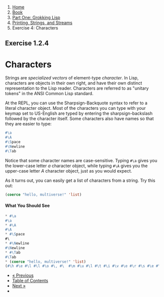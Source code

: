 <ol class="breadcrumb">
  <li><a href="/">Home</a></li>
  <li><a href="/book/">Book</a></li>
  <li><a href="/book/1-0-0-overview/">Part One: Grokking Lisp</a></li>
  <li><a href="/book/1-02-00-input-output/">Printing, Strings, and Streams</a></li>
  <li class="active">Exercise 4: Characters</li>
</ol>

## Exercise 1.2.4

# Characters

Strings are *specialized vectors* of element-type *character*.  In Lisp, characters are objects in their own right, and have their own distinct representation to the Lisp reader.  Characters are referred to as "unitary tokens" in the ANSI Common Lisp standard.

At the REPL, you can use the Sharpsign-Backquote syntax to refer to a literal character object. Most of the characters you can type with your keymap set to US-English are typed by entering the sharpsign-backslash followed by the character itself. Some characters also have names so that they are easier to type:

```lisp
#\a
#\A
#\Space
#\Newline
#\Tab
```

Notice that some character names are case-sensitive. Typing `#\a` gives you the lower-case letter <em>a</em> character object, while typing `#\A` gives you the upper-case letter <em>A</em> character object, just as you would expect.

As it turns out, you can easily get a list of characters from a string.  Try this out:

```lisp
(coerce "hello, multiverse!" 'list)
```

#### What You Should See

```lisp
* #\a
#\a
* #\A
#\A
* #\Space
#\
* #\Newline
#\Newline
* #\Tab
#\Tab
* (coerce "hello, multiverse!" 'list)
(#\h #\e #\l #\l #\o #\, #\  #\m #\u #\l #\t #\i #\v #\e #\r #\s #\e #\!)
```

<ul class="pager">
  <li class="previous"><a href="/book/1-02-03-unicode/">&laquo; Previous</a></li>
  <li><a href="/book/">Table of Contents</a></li>
  <li class="next"><a href="/book/1-02-05-more-chars/">Next &raquo;</a><li>
</ul>
